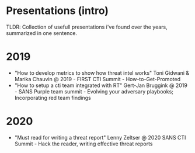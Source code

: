 # Presentations (intro)
TLDR: Collection of usefull presentations i've found over the years, summarized in one sentence.


# 2019 
- "How to develop metrics to show how threat intel works" Toni Gidwani & Marika Chauvin @ 2019 - FIRST CTI Summit - How-to-Get-Promoted
- "How to setup a cti team integrated with RT" Gert-Jan Bruggink @ 2019 - SANS Purple team summit - Evolving your adversary playbooks; Incorporating red team findings

# 2020
- "Must read for writing a threat report" Lenny Zeltser @ 2020 SANS CTI Summit - Hack the reader, writing effective threat reports
